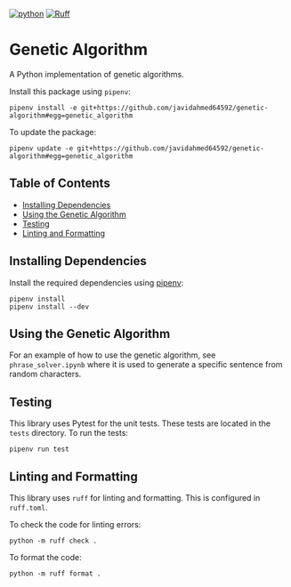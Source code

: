[![python](https://img.shields.io/badge/Python-3.12-3776AB.svg?style=flat&logo=python&logoColor=ffd343)](https://docs.python.org/3.12/)
[![Ruff](https://img.shields.io/endpoint?url=https://raw.githubusercontent.com/astral-sh/ruff/main/assets/badge/v2.json)](https://github.com/astral-sh/ruff)
<!-- omit from toc -->
# Genetic Algorithm
A Python implementation of genetic algorithms.

Install this package using `pipenv`:

```
pipenv install -e git+https://github.com/javidahmed64592/genetic-algorithm#egg=genetic_algorithm
```

To update the package:

```
pipenv update -e git+https://github.com/javidahmed64592/genetic-algorithm#egg=genetic_algorithm
```

<!-- omit from toc -->
## Table of Contents
- [Installing Dependencies](#installing-dependencies)
- [Using the Genetic Algorithm](#using-the-genetic-algorithm)
- [Testing](#testing)
- [Linting and Formatting](#linting-and-formatting)

## Installing Dependencies
Install the required dependencies using [pipenv](https://github.com/pypa/pipenv):

    pipenv install
    pipenv install --dev

## Using the Genetic Algorithm
For an example of how to use the genetic algorithm, see `phrase_solver.ipynb` where it is used to generate a specific sentence from random characters.

## Testing
This library uses Pytest for the unit tests.
These tests are located in the `tests` directory.
To run the tests:

    pipenv run test

## Linting and Formatting
This library uses `ruff` for linting and formatting.
This is configured in `ruff.toml`.

To check the code for linting errors:

    python -m ruff check .

To format the code:

    python -m ruff format .
